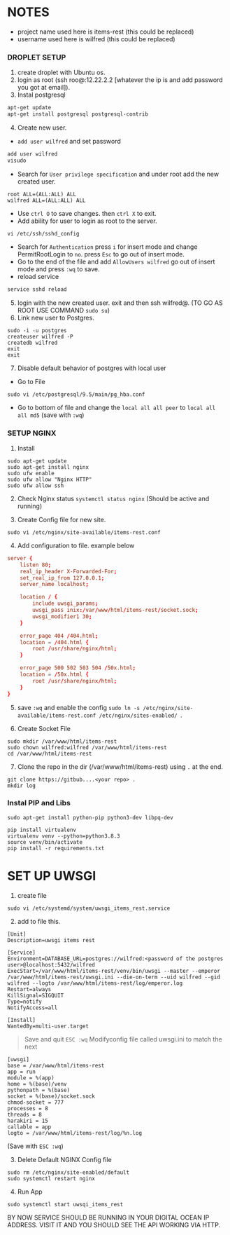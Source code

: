 # NOTES
- project name used here is items-rest (this could be replaced)
- username used here is wilfred (this could be replaced)

### DROPLET SETUP
1. create droplet with Ubuntu os.
2. login as root (ssh roo@:12.22.2.2 [whatever the ip is and add password you got at email]).
3. Instal postgresql
```bash
apt-get update
apt-get install postgresql postgresql-contrib
```
4. Create new user.
- `add user wilfred` and set password
```bash
add user wilfred
visudo
```
- Search for `User privilege specification` and under root add the new created user.
```
root ALL=(ALL:ALL) ALL
wilfred ALL=(ALL:ALL) ALL
```
- Use `ctrl O` to save changes. then `ctrl X` to exit.
- Add ability for user to login as root to the server.
```
vi /etc/ssh/sshd_config
```
- Search for `Authentication` press `i` for insert mode and change PermitRootLogin to `no`. press `Esc` to go out of insert mode.
- Go to the end of the file and add  `AllowUsers wilfred` go out of insert mode and press `:wq` to save.
- reload service 
```bash
service sshd reload
```
5. login with the new created user. exit and then ssh wilfred@<IP ADDRESS>. (TO GO AS ROOT USE COMMAND `sudo su`)
6. Link new user to Postgres.
```
sudo -i -u postgres
createuser wilfred -P
createdb wilfred
exit
exit
```
7. Disable default behavior of postgres with local user
- Go to File
```
sudo vi /etc/postgresql/9.5/main/pg_hba.conf
```
- Go to bottom of file and change the `local all all peer` to `local all all md5` (save with `:wq`)

### SETUP NGINX
1. Install
```
sudo apt-get update
sudo apt-get install nginx
sudo ufw enable
sudo ufw allow "Nginx HTTP"
sudo ufw allow ssh
```
2. Check Nginx status `systemctl status nginx` (Should be active and running)

3. Create Config file for new site.
```
sudo vi /etc/nginx/site-available/items-rest.conf
```
4. Add configuration to file. example below
```conf
server {
    listen 80;
    real_ip_header X-Forwarded-For;
    set_real_ip_from 127.0.0.1;
    server_name localhost;

    location / {
        include uwsgi_params;
        uwsgi_pass inix:/var/www/html/items-rest/socket.sock;
        uwsgi_modifier1 30;
    }

    error_page 404 /404.html;
    location = /404.html {
        root /usr/share/nginx/html;
    }

    error_page 500 502 503 504 /50x.html;
    location = /50x.html {
        root /usr/share/nginx/html;
    }
}
```
5. save `:wq` and enable the config `sudo ln -s /etc/nginx/site-available/items-rest.conf /etc/nginx/sites-enabled/ `.

6. Create Socket File
```
sudo mkdir /var/www/html/items-rest
sudo chown wilfred:wilfred /var/www/html/items-rest
cd /var/www/html/items-rest
```
7. Clone the repo in the dir (/var/www/html/items-rest) using `.` at the end.
```
git clone https://gitbub....<your repo> .
mkdir log
```

### Instal PIP and Libs
```
sudo apt-get install python-pip python3-dev libpq-dev 
```
```
pip install virtualenv
virtualenv venv --python=python3.8.3
source venv/bin/activate
pip install -r requirements.txt
```

# SET UP UWSGI
1. create file
```
sudo vi /etc/systemd/system/uwsgi_items_rest.service
```
2. add to file this.
```service
[Unit]
Description=uwsgi items rest

[Service]
Environment=DATABASE_URL=postgres://wilfred:<password of the postgres user>@localhost:5432/wilfred
ExecStart=/var/www/html/items-rest/venv/bin/uwsgi --master --emperor /var/www/html/items-rest/uwsgi.ini --die-on-term --uid wilfred --gid wilfred --logto /var/www/html/items-rest/log/emperor.log
Restart=always
KillSignal=SIGQUIT
Type=notify
NotifyAccess=all

[Install]
WantedBy=multi-user.target
```
> Save and quit `ESC :wq`
> Modifyconfig file called uwsgi.ini to match the next 
```
[uwsgi]
base = /var/www/html/items-rest
app = run
module = %(app)
home = %(base)/venv
pythonpath = %(base)
socket = %(base)/socket.sock
chmod-socket = 777
processes = 8
threads = 8
harakiri = 15
callable = app
logto = /var/www/html/items-rest/log/%n.log
```
(Save with `ESC :wq`)

3. Delete Default NGINX Config file
```
sudo rm /etc/nginx/site-enabled/default
sudo systemctl restart nginx
```
4. Run App
```
sudo systemctl start uwsqi_items_rest
```

BY NOW SERVICE SHOULD BE RUNNING IN YOUR DIGITAL OCEAN IP ADDRESS. VISIT IT AND YOU SHOULD SEE THE API WORKING VIA HTTP.